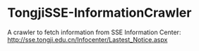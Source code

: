 # TongjiSSE-InformationCrawler
A crawler to fetch information from SSE Information Center: http://sse.tongji.edu.cn/Infocenter/Lastest_Notice.aspx
